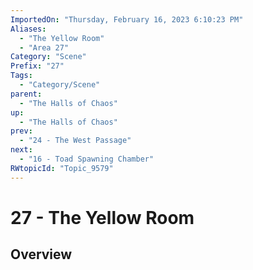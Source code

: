 ```yaml
---
ImportedOn: "Thursday, February 16, 2023 6:10:23 PM"
Aliases:
  - "The Yellow Room"
  - "Area 27"
Category: "Scene"
Prefix: "27"
Tags:
  - "Category/Scene"
parent:
  - "The Halls of Chaos"
up:
  - "The Halls of Chaos"
prev:
  - "24 - The West Passage"
next:
  - "16 - Toad Spawning Chamber"
RWtopicId: "Topic_9579"
---
```

# 27 - The Yellow Room
## Overview

